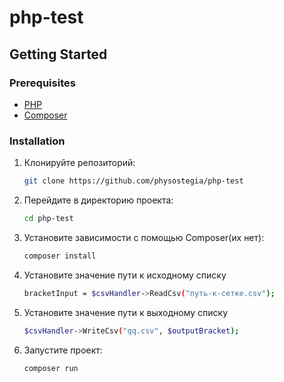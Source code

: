 # php-test 

## Getting Started

### Prerequisites
- [PHP](https://www.php.net/manual/en/install.php)
- [Composer](https://getcomposer.org/download/)

### Installation

1. Клонируйте репозиторий:
   ```bash
   git clone https://github.com/physostegia/php-test
2. Перейдите в директорию проекта:
   ```bash
   cd php-test
3. Установите зависимости с помощью Composer(их нет):
   ```bash
   composer install
4. Установите значение пути к исходному списку
   ```bash
   bracketInput = $csvHandler->ReadCsv("путь-к-сетке.csv");
5. Установите значение пути к выходному списку
   ```bash
   $csvHandler->WriteCsv("qq.csv", $outputBracket);
6. Запустите проект:
   ```bash
   composer run

